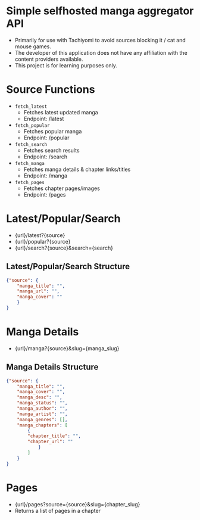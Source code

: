 # Simple selfhosted manga aggregator API
- Primarily for use with Tachiyomi to avoid sources blocking it / cat and mouse games.
- The developer of this application does not have any affiliation with the content providers available.
- This project is for learning purposes only.

# Source Functions
- `fetch_latest`
    - Fetches latest updated manga
    - Endpoint: /latest
- `fetch_popular`
    - Fetches popular manga
    - Endpoint: /popular
- `fetch_search`
    - Fetches search results
    - Endpoint: /search
- `fetch_manga`
    - Fetches manga details & chapter links/titles
    - Endpoint: /manga
- `fetch_pages`
    - Fetches chapter pages/images
    - Endpoint: /pages 

# Latest/Popular/Search
- {url}/latest?{source}
- {url}/popular?{source}
- {url}/search?{source}&search={search}

## Latest/Popular/Search Structure
```json
{"source": {
    "manga_title": "",
    "manga_url": "",
    "manga_cover": ""
    }
}
```

# Manga Details
- {url}/manga?{source}&slug={manga_slug}

## Manga Details Structure
```json
{"source": {
    "manga_title": "",
    "manga_cover": "",
    "manga_desc": "",
    "manga_status": "",
    "manga_author": "",
    "manga_artist": "",
    "manga_genres": [],
    "manga_chapters": [
        {
        "chapter_title": "",
        "chapter_url": ""
            }
        ]
    }
}
```

# Pages
- {url}/pages?source={source}&slug={chapter_slug}
- Returns a list of pages in a chapter